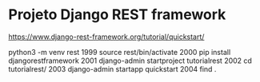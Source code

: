 # Projeto Django REST framework
https://www.django-rest-framework.org/tutorial/quickstart/

python3 -m venv rest
 1999  source rest/bin/activate
 2000  pip install djangorestframework
 2001  django-admin startproject tutorialrest
 2002  cd tutorialrest/
 2003  django-admin startapp quickstart
 2004  find .